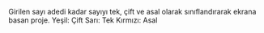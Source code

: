 Girilen sayı adedi kadar sayıyı tek, çift ve asal olarak sınıflandırarak ekrana basan proje.
Yeşil: Çift
Sarı: Tek
Kırmızı: Asal 